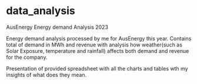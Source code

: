 # data_analysis

AusEnergy Energy demand Analysis 2023

Energy demand analysis processed by me for AusEnergy this year.
Contains total of demand in MWh and revenue with analysis how weather(such as Solar Exposure, temperature and rainfall) affects both demand and revenue for the company.

Presentation of provided spreadsheet with all the charts and tables wth my insights of what does they mean.

